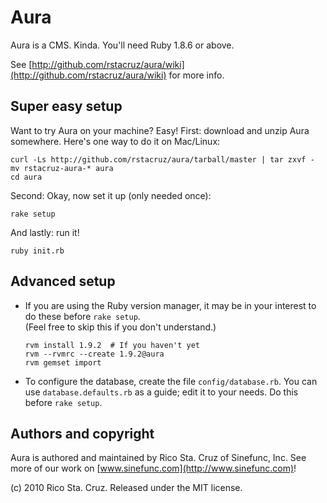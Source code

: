 # Aura

Aura is a CMS. Kinda. You'll need Ruby 1.8.6 or above.

See [http://github.com/rstacruz/aura/wiki](http://github.com/rstacruz/aura/wiki) for more info.

## Super easy setup

Want to try Aura on your machine? Easy! First: download and unzip Aura somewhere.
Here's one way to do it on Mac/Linux:

    curl -Ls http://github.com/rstacruz/aura/tarball/master | tar zxvf -
    mv rstacruz-aura-* aura
    cd aura

Second: Okay, now set it up (only needed once):

    rake setup

And lastly: run it!

    ruby init.rb

## Advanced setup

* If you are using the Ruby version manager, it may be in your interest to do these before `rake setup`.  
  (Feel free to skip this if you don't understand.)

      rvm install 1.9.2  # If you haven't yet
      rvm --rvmrc --create 1.9.2@aura
      rvm gemset import

* To configure the database, create the file `config/database.rb`. You can use `database.defaults.rb` as
  a guide; edit it to your needs. Do this before `rake setup`.

## Authors and copyright

Aura is authored and maintained by Rico Sta. Cruz of Sinefunc, Inc.
See more of our work on [www.sinefunc.com](http://www.sinefunc.com)!

(c) 2010 Rico Sta. Cruz. Released under the MIT license.
